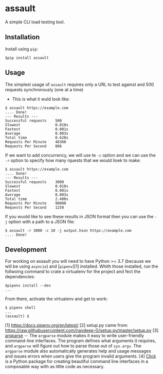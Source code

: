 # assault

A simple CLI load testing tool.

## Installation

Install using `pip`:
```
$pip install assault
```

## Usage

The simplest usage of `assault` requires only a URL to test against and 500 requests synchronously (one at a time)
* This is what it wuld look like:
```
$ assault https://example.com
.... Done!
--- Results ---
Successful requests    500
Slowest                0.010s
Fastest                0.001s
Average                0.003s
Total time             0.620s
Requests Per Minute    48360
Requests Per Second    806
```

If we want to add concurrency, we will use te `-c` option and we can use the `-r` option to specify how many rquests that we would lioek to make:
```
$ assault https://example.com
.... Done!
--- Results ---
Successful requests    3000
Slowest                0.010s
Fastest                0.001s
Average                0.003s
Total time             2.400s
Requests Per Minute    90000
Requests Per Second    1250
```

If you wuold like to see these results in JSON format then you can use the `-j` option with a path to a JSON file:
```
$ assault -r 3000 -c 10 -j output.hson https://example.com
.... Done!
```

## Development

For working on assault you will need to have Python >= 3.7 (because we will be using `asyncio`) and [`pipenv`][1] installed.  Whith those installed, run the follwoing command to crate a virtualenv for the project and fect the dependencies:
```
$pipenv install --dev
...
```

From there, activate the virtualenv and get to work:
```
$ pipenv shell
...
(assault) $
```

[1] https://docs.pipenv.org/en/latest/
[2] setup.py came from: https://raw.githubusercontent.com/navdeep-G/setup.py/master/setup.py
[3] [argparse](https://docs.python.org/3/library/argparse.html) -- The `argparse` module makes it easy to write user-friendly command-line interfaces.  The program defines what arguments it requires, and `argparse` will figure out how to parse those out of `sys.argv`.  The `argparse` module also automatically generates help and usage messages and issues errors when users give the program invalid arguments.
[4] [Click](https://click.palletsprojects.com/en/7.x/) is a Python package for creating beautiful command line interfaces in a composable way with as little code as necessary.